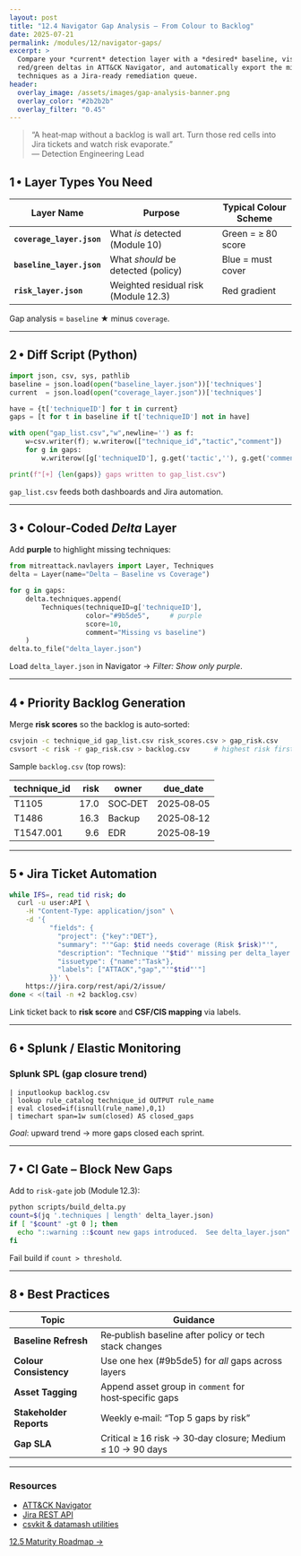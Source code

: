 ```yaml
---
layout: post
title: "12.4 Navigator Gap Analysis – From Colour to Backlog"
date: 2025-07-21
permalink: /modules/12/navigator-gaps/
excerpt: >
  Compare your *current* detection layer with a *desired* baseline, visualise
  red/green deltas in ATT&CK Navigator, and automatically export the missing
  techniques as a Jira‑ready remediation queue.
header:
  overlay_image: /assets/images/gap-analysis-banner.png
  overlay_color: "#2b2b2b"
  overlay_filter: "0.45"
---
```


> “A heat‑map without a backlog is wall art.  Turn those red cells into Jira
> tickets and watch risk evaporate.”  
> — Detection Engineering Lead

## 1 • Layer Types You Need

| Layer Name                   | Purpose                                | Typical Colour Scheme   |
|------------------------------|----------------------------------------|-------------------------|
| **`coverage_layer.json`**    | What *is* detected (Module 10)         | Green = ≥ 80 score      |
| **`baseline_layer.json`**    | What *should* be detected (policy)     | Blue = must cover       |
| **`risk_layer.json`**        | Weighted residual risk (Module 12.3)   | Red gradient            |

Gap analysis = `baseline` ★ minus `coverage`.

---

## 2 • Diff Script (Python)

```python
import json, csv, sys, pathlib
baseline = json.load(open("baseline_layer.json"))['techniques']
current  = json.load(open("coverage_layer.json"))['techniques']

have = {t['techniqueID'] for t in current}
gaps = [t for t in baseline if t['techniqueID'] not in have]

with open("gap_list.csv","w",newline='') as f:
    w=csv.writer(f); w.writerow(["technique_id","tactic","comment"])
    for g in gaps:
        w.writerow([g['techniqueID'], g.get('tactic',''), g.get('comment','')])

print(f"[+] {len(gaps)} gaps written to gap_list.csv")
```

`gap_list.csv` feeds both dashboards and Jira automation.

---

## 3 • Colour‑Coded *Delta* Layer

Add **purple** to highlight missing techniques:

```python
from mitreattack.navlayers import Layer, Techniques
delta = Layer(name="Delta – Baseline vs Coverage")

for g in gaps:
    delta.techniques.append(
        Techniques(techniqueID=g['techniqueID'],
                   color="#9b5de5",     # purple
                   score=10,
                   comment="Missing vs baseline")
    )
delta.to_file("delta_layer.json")
```

Load `delta_layer.json` in Navigator → *Filter: Show only purple*.

---

## 4 • Priority Backlog Generation

Merge **risk scores** so the backlog is auto‑sorted:

```bash
csvjoin -c technique_id gap_list.csv risk_scores.csv > gap_risk.csv
csvsort -c risk -r gap_risk.csv > backlog.csv      # highest risk first
```

Sample `backlog.csv` (top rows):

| technique_id | risk | owner  | due_date |
|--------------|-----:|--------|----------|
| T1105        | 17.0 | SOC‑DET| 2025‑08‑05 |
| T1486        | 16.3 | Backup | 2025‑08‑12 |
| T1547.001    | 9.6  | EDR    | 2025‑08‑19 |

---

## 5 • Jira Ticket Automation

```bash
while IFS=, read tid risk; do
  curl -u user:API \
    -H "Content-Type: application/json" \
    -d '{
          "fields": {
            "project": {"key":"DET"},
            "summary": "'"Gap: $tid needs coverage (Risk $risk)"'",
            "description": "Technique '"$tid"' missing per delta_layer.",
            "issuetype": {"name":"Task"},
            "labels": ["ATTACK","gap","'"$tid"'"]
          }}' \
    https://jira.corp/rest/api/2/issue/
done < <(tail -n +2 backlog.csv)
```

Link ticket back to **risk score** and **CSF/CIS mapping** via labels.

---

## 6 • Splunk / Elastic Monitoring

### Splunk SPL (gap closure trend)

```splunk
| inputlookup backlog.csv
| lookup rule_catalog technique_id OUTPUT rule_name
| eval closed=if(isnull(rule_name),0,1)
| timechart span=1w sum(closed) AS closed_gaps
```

*Goal*: upward trend → more gaps closed each sprint.

---

## 7 • CI Gate – Block New Gaps

Add to `risk-gate` job (Module 12.3):

```bash
python scripts/build_delta.py
count=$(jq '.techniques | length' delta_layer.json)
if [ "$count" -gt 0 ]; then
  echo "::warning ::$count new gaps introduced.  See delta_layer.json"
fi
```

Fail build if `count > threshold`.

---

## 8 • Best Practices

| Topic                  | Guidance                                                   |
|------------------------|------------------------------------------------------------|
| **Baseline Refresh**   | Re‑publish baseline after policy or tech stack changes     |
| **Colour Consistency** | Use one hex (#9b5de5) for *all* gaps across layers         |
| **Asset Tagging**      | Append asset group in `comment` for host‑specific gaps     |
| **Stakeholder Reports**| Weekly e‑mail: “Top 5 gaps by risk”                        |
| **Gap SLA**            | Critical ≥ 16 risk → 30‑day closure; Medium ≤ 10 → 90 days |

---

<div class="post-resources container">
  <h3>Resources</h3>
  <ul>
    <li><a href="https://mitre-attack.github.io/attack-navigator/" target="_blank">ATT&CK Navigator</a></li>
    <li><a href="https://docs.atlassian.com/software/jira/docs/api/REST/8.20.10/" target="_blank">Jira REST API</a></li>
    <li><a href="https://www.gnu.org/software/datamash/" target="_blank">csvkit & datamash utilities</a></li>
  </ul>
</div>

<a href="{{ site.baseurl }}/modules/12/maturity-roadmap/" class="next-link">12.5 Maturity Roadmap →</a>
